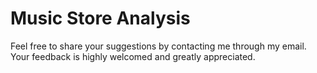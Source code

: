 # Music Store Analysis

Feel free to share your suggestions by contacting me through my email. Your feedback is highly welcomed and greatly appreciated.
